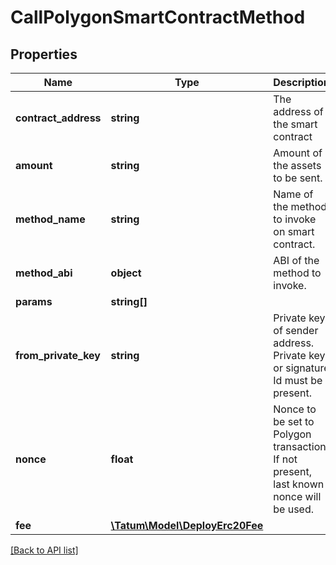 # CallPolygonSmartContractMethod

## Properties

Name | Type | Description | Notes
------------ | ------------- | ------------- | -------------
**contract_address** | **string** | The address of the smart contract |
**amount** | **string** | Amount of the assets to be sent. | [optional]
**method_name** | **string** | Name of the method to invoke on smart contract. |
**method_abi** | **object** | ABI of the method to invoke. |
**params** | **string[]** |  |
**from_private_key** | **string** | Private key of sender address. Private key, or signature Id must be present. |
**nonce** | **float** | Nonce to be set to Polygon transaction. If not present, last known nonce will be used. | [optional]
**fee** | [**\Tatum\Model\DeployErc20Fee**](DeployErc20Fee.md) |  | [optional]

[[Back to API list]](../../README.md#api-endpoints)
